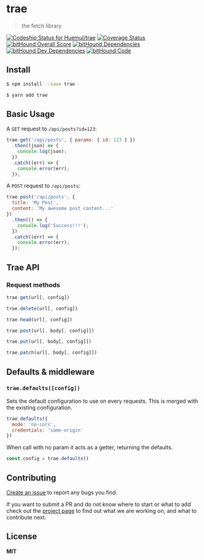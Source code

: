 # trae

> the fetch library

[ ![Codeship Status for Huemul/trae](https://img.shields.io/codeship/1d9dc9b0-84c0-0134-0393-62ca7b64624e.svg)](https://app.codeship.com/projects/183213)
[![Coverage Status](https://coveralls.io/repos/github/Huemul/trae/badge.svg?branch=master)](https://coveralls.io/github/Huemul/trae?branch=master)
[![bitHound Overall Score](https://www.bithound.io/github/Huemul/trae/badges/score.svg)](https://www.bithound.io/github/Huemul/trae)
[![bitHound Dependencies](https://www.bithound.io/github/Huemul/trae/badges/dependencies.svg)](https://www.bithound.io/github/Huemul/trae/master/dependencies/npm)
[![bitHound Dev Dependencies](https://www.bithound.io/github/Huemul/trae/badges/devDependencies.svg)](https://www.bithound.io/github/Huemul/trae/master/dependencies/npm)
[![bitHound Code](https://www.bithound.io/github/Huemul/trae/badges/code.svg)](https://www.bithound.io/github/Huemul/trae)

## Install

```bash
$ npm install --save trae
```

```bash
$ yarn add trae
```

## Basic Usage

A `GET` request to `/api/posts?id=123`:

```js
trae.get('/api/posts', { params: { id: 123 } })
  .then((json) => {
    console.log(json);
  })
  .catch((err) => {
    console.error(err);
  });
```

A `POST` request to `/api/posts`:

```js
trae.post('/api/posts', {
  title: 'My Post',
  content: 'My awesome post content...'
})
  .then(() => {
    console.log('Success!!!');
  })
  .catch((err) => {
    console.error(err);
  });
```

## Trae API


### Request methods

```js
trae.get(url[, config])

trae.delete(url[, config])

trae.head(url[, config])

trae.post(url[, body[, config]])

trae.put(url[, body[, config]])

trae.patch(url[, body[, config]])
```

## Defaults & middleware

### `trae.defaults([config])`

Sets the default configuration to use on every requests. This is merged with the existing configuration.

```js
trae.defaults({
  mode: 'no-cors',
  credentials: 'same-origin'
})
```

When call with no param it acts as a getter, returning the defaults.

```js
const config = trae.defaults()
```

## Contributing

[Create an issue](https://github.com/Huemul/trae/issues/new) to report any bugs you find.

If you want to submit a PR and do not know where to start or what to add check out the [project page](https://github.com/Huemul/trae/projects/1) to find out what we are working on, and what to contribute next.

## License

**MIT**
